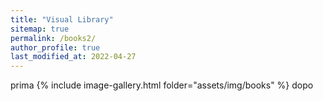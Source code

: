 ```yaml
---
title: "Visual Library" 
sitemap: true 
permalink: /books2/ 
author_profile: true 
last_modified_at: 2022-04-27 
--- 
```



prima
{% include image-gallery.html folder="assets/img/books" %}
dopo